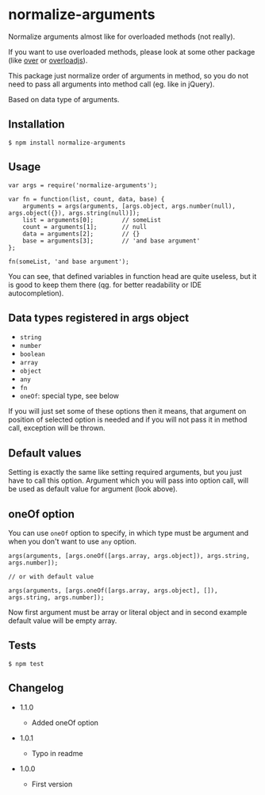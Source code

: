 # normalize-arguments

Normalize arguments almost like for overloaded methods (not really).

If you want to use overloaded methods, please look at some other package (like [over](https://npmjs.org/package/over)
or [overloadjs](https://npmjs.org/package/overloadjs)).

This package just normalize order of arguments in method, so you do not need to pass all arguments into method call
(eg. like in jQuery).

Based on data type of arguments.

## Installation

```
$ npm install normalize-arguments
```

## Usage

```
var args = require('normalize-arguments');

var fn = function(list, count, data, base) {
	arguments = args(arguments, [args.object, args.number(null), args.object({}), args.string(null)]);
	list = arguments[0];		// someList
	count = arguments[1];		// null
	data = arguments[2];		// {}
	base = arguments[3];		// 'and base argument'
};

fn(someList, 'and base argument');
```

You can see, that defined variables in function head are quite useless, but it is good to keep them there (qg. for better
readability or IDE autocompletion).

## Data types registered in args object

* `string`
* `number`
* `boolean`
* `array`
* `object`
* `any`
* `fn`
* `oneOf`: special type, see below

If you will just set some of these options then it means, that argument on position of selected option is needed and if
you will not pass it in method call, exception will be thrown.

## Default values

Setting is exactly the same like setting required arguments, but you just have to call this option. Argument which you will
pass into option call, will be used as default value for argument (look above).

## oneOf option

You can use `oneOf` option to specify, in which type must be argument and when you don't want to use `any` option.

```
args(arguments, [args.oneOf([args.array, args.object]), args.string, args.number]);

// or with default value

args(arguments, [args.oneOf([args.array, args.object], []), args.string, args.number]);
```

Now first argument must be array or literal object and in second example default value will be empty array.

## Tests

```
$ npm test
```

## Changelog

* 1.1.0
	+ Added oneOf option

* 1.0.1
	+ Typo in readme

* 1.0.0
	+ First version